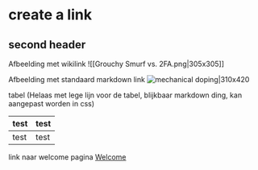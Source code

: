 # create a link
## second header
Afbeelding met wikilink
![[Grouchy Smurf vs. 2FA.png|305x305]]

Afbeelding met standaard markdown link
![mechanical doping|310x420](mechanical_doping.png.png)

tabel (Helaas met lege lijn voor de tabel, blijkbaar markdown ding, kan aangepast worden in css)

| test | test |
| ---- | ---- |
| test | test |
link naar welcome pagina
[Welcome](Welcome.md)





